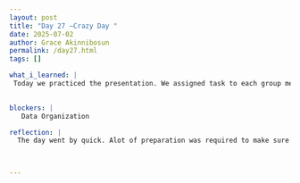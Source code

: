 ```yaml
---
layout: post
title: "Day 27 –Crazy Day "
date: 2025-07-02
author: Grace Akinnibosun
permalink: /day27.html
tags: []

what_i_learned: |
 Today we practiced the presentation. We assigned task to each group member, Sudip prepared the running of the images. And Jeje and David each worked on the demo video. Next Ekei and I prepared the methodology section and brief literature review.,Ms Heather help organized the presentation slides.  
 

blockers: |
   Data Organization 

reflection: |
  The day went by quick. Alot of preparation was required to make sure the presentation comes out well. Tomorrow I am nervous, but I am hoping for the best. I look forward to seeing how each group presents. 


 
---
```

